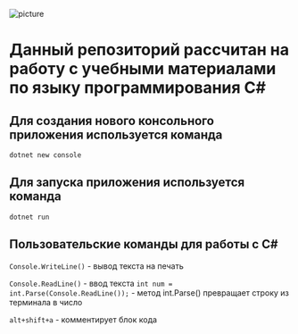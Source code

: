 ![picture](https://avatars.mds.yandex.net/get-entity_search/5578840/551792258/S122x122Fit_2x)


# Данный репозиторий рассчитан на работу с учебными материалами по языку программирования С#

## Для создания нового консольного приложения используется команда 

`dotnet new console`

## Для запуска приложения используется команда 

` dotnet run `

## Пользовательские команды для работы с С#
` Console.WriteLine() ` - вывод текста на печать

`Console.ReadLine()` - ввод текста 
`int num = int.Parse(Console.ReadLine());` - метод int.Parse() превращает строку из терминала в число

`alt+shift+a` - комментирует блок кода